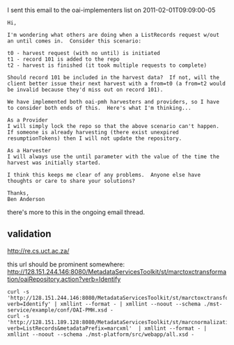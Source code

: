 I sent this email to the oai-implementers list on 2011-02-01T09:09:00-05

```
Hi,

I'm wondering what others are doing when a ListRecords request w/out an until comes in.  Consider this scenario:

t0 - harvest request (with no until) is initiated
t1 - record 101 is added to the repo
t2 - harvest is finished (it took multiple requests to complete)

Should record 101 be included in the harvest data?  If not, will the client better issue their next harvest with a from=t0 (a from=t2 would be invalid because they'd miss out on record 101).

We have implemented both oai-pmh harvesters and providers, so I have to consider both ends of this.  Here's what I'm thinking...

As a Provider
I will simply lock the repo so that the above scenario can't happen.  If someone is already harvesting (there exist unexpired resumptionTokens) then I will not update the repository.

As a Harvester
I will always use the until parameter with the value of the time the harvest was initially started.

I think this keeps me clear of any problems.  Anyone else have thoughts or care to share your solutions?

Thanks,
Ben Anderson
```

there's more to this in the ongoing email thread.


## validation ##

http://re.cs.uct.ac.za/

this url should be prominent somewhere:
http://128.151.244.146:8080/MetadataServicesToolkit/st/marctoxctransformation/oaiRepository.action?verb=Identify

```
curl -s 'http://128.151.244.146:8080/MetadataServicesToolkit/st/marctoxctransformation/oaiRepository.action?verb=Identify' | xmllint --format - | xmllint --noout --schema ./mst-service/example/conf/OAI-PMH.xsd -
curl -s 'http://128.151.189.128:8080/MetadataServicesToolkit/st/marcnormalization/oaiRepository.action?verb=ListRecords&metadataPrefix=marcxml'  | xmllint --format - | xmllint --noout --schema ./mst-platform/src/webapp/all.xsd -
```